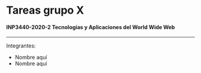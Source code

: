 # Tareas grupo X
#### INP3440-2020-2 Tecnologías y Aplicaciones del World Wide Web
-----------
Integrantes:
* Nombre aquí 
* Nombre aquí 
